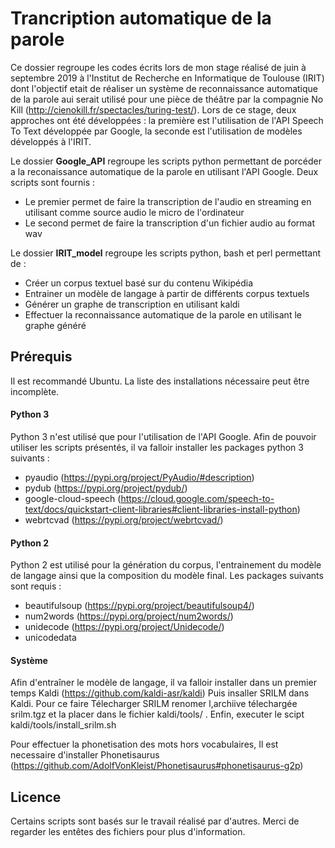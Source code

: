 # Trancription automatique de la parole

Ce dossier regroupe les codes écrits lors de mon stage réalisé de juin à septembre 2019  à l'Institut de Recherche en Informatique de Toulouse (IRIT) dont l'objectif etait de réaliser un système de reconnaissance automatique de la parole aui serait utilisé pour une pièce de théâtre par la compagnie No Kill (http://cienokill.fr/spectacles/turing-test/).
Lors de ce stage, deux approches ont été développées : la première est l'utilisation de l'API Speech To Text développée par Google, la seconde est l'utilisation de  modèles développés à l'IRIT.

Le dossier **Google_API** regroupe les scripts python permettant de porcéder a la reconaissance automatique de la parole en utilisant l'API Google. Deux scripts sont fournis : 
* Le premier permet de faire la transcription de l'audio en streaming en utilisant comme source audio le micro de l'ordinateur 
* Le second permet de faire la transcription d'un fichier audio au format wav

Le dossier **IRIT_model** regroupe les scripts python, bash et perl permettant de :
* Créer un corpus textuel basé sur du contenu Wikipédia
* Entrainer un modèle de langage à partir de différents corpus textuels
* Générer un graphe de transcription en utilisant kaldi
* Effectuer la reconnaissance automatique de la parole en utilisant le graphe généré


## Prérequis

Il est recommandé Ubuntu. La liste des installations nécessaire peut être incomplète.

#### Python 3
Python 3 n'est utilisé que pour l'utilisation de l'API Google. Afin de pouvoir utiliser les scripts présentés, il va falloir installer les packages python 3 suivants :
* pyaudio (https://pypi.org/project/PyAudio/#description)
* pydub (https://pypi.org/project/pydub/)
* google-cloud-speech (https://cloud.google.com/speech-to-text/docs/quickstart-client-libraries#client-libraries-install-python)
* webrtcvad (https://pypi.org/project/webrtcvad/)

#### Python 2
Python 2 est utilisé pour la génération du corpus, l'entrainement du modèle de langage ainsi que la composition du modèle final. Les packages suivants sont requis :
* beautifulsoup (https://pypi.org/project/beautifulsoup4/)
* num2words (https://pypi.org/project/num2words/)
* unidecode (https://pypi.org/project/Unidecode/)
* unicodedata

#### Système
Afin d'entraîner le modèle de langage, il va falloir installer dans un premier temps Kaldi (https://github.com/kaldi-asr/kaldi)
Puis insaller SRILM dans Kaldi. Pour ce faire Télecharger SRILM renomer l,archiive télechargée srilm.tgz et la placer dans le fichier kaldi/tools/ . Enfin, executer le scipt kaldi/tools/install_srilm.sh

Pour effectuer la phonetisation des mots hors vocabulaires, Il est necessaire d'installer Phonetisaurus (https://github.com/AdolfVonKleist/Phonetisaurus#phonetisaurus-g2p)

## Licence
Certains scripts sont basés sur le travail réalisé par d'autres. Merci de regarder les entêtes des fichiers pour plus d'information.

